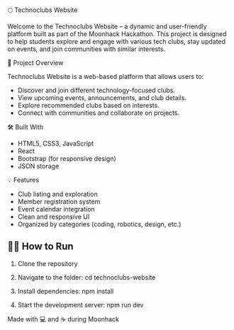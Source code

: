 🌕 Technoclubs Website

Welcome to the Technoclubs Website – a dynamic and user-friendly platform built as part of the Moonhack Hackathon. This project is designed to help students explore and engage with various tech clubs, stay updated on events, and join communities with similar interests.

🚀 Project Overview

Technoclubs Website is a web-based platform that allows users to:

* Discover and join different technology-focused clubs.
* View upcoming events, announcements, and club details.
* Explore recommended clubs based on interests.
* Connect with communities and collaborate on projects.

🛠️ Built With

* HTML5, CSS3, JavaScript
* React
* Bootstrap (for responsive design)
* JSON storage

💡 Features

* Club listing and exploration
* Member registration system
* Event calendar integration
* Clean and responsive UI
* Organized by categories (coding, robotics, design, etc.)

## 🧑‍💻 How to Run

1. Clone the repository

2. Navigate to the folder:
   cd technoclubs-website

3. Install dependencies:
   npm install

4. Start the development server:
   npm run dev


Made with 💻 and ☕ during Moonhack
